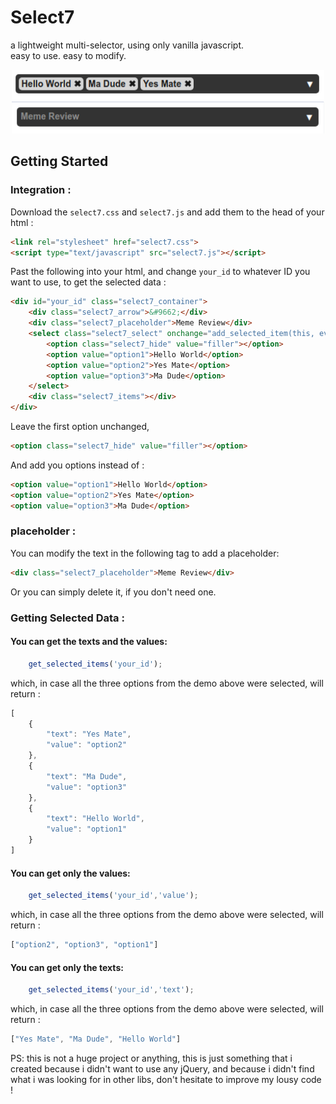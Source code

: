 # Select7
a lightweight multi-selector, using only vanilla javascript.<br>
easy to use. easy to modify.<br>
<div style="text-align: center;">
<img src="preview/img1.png" style="width:500px;"><br>
<img src="preview/img2.png" style="width:500px;"><br>
</div>

## Getting Started
### Integration :
Download the `select7.css` and `select7.js` and add them to the head of your html :
```html  
<link rel="stylesheet" href="select7.css">
<script type="text/javascript" src="select7.js"></script>
```
Past the following into your html, and change `your_id` to whatever ID you want to use, to get the selected data :
```html
<div id="your_id" class="select7_container">
    <div class="select7_arrow">&#9662;</div>
    <div class="select7_placeholder">Meme Review</div>
    <select class="select7_select" onchange="add_selected_item(this, event);">
        <option class="select7_hide" value="filler"></option>
        <option value="option1">Hello World</option>
        <option value="option2">Yes Mate</option>
        <option value="option3">Ma Dude</option>
    </select>
    <div class="select7_items"></div>
</div>
```

Leave the first option unchanged,
```html
<option class="select7_hide" value="filler"></option>
```

And add you options instead of :
```html
<option value="option1">Hello World</option>
<option value="option2">Yes Mate</option>
<option value="option3">Ma Dude</option>
```

### placeholder : 
You can modify the text in the following tag to add a placeholder:

```html 
<div class="select7_placeholder">Meme Review</div>
```

Or you can simply delete it, if you don't need one.

### Getting Selected Data :
#### You can get the texts and the values:

```javascript
    get_selected_items('your_id');
```

which, in case all the three options from the demo above were selected, will return : 
```javascript
[
    {
        "text": "Yes Mate", 
        "value": "option2"
    },
    {
        "text": "Ma Dude", 
        "value": "option3"
    },
    {
        "text": "Hello World", 
        "value": "option1"
    }
]
```

#### You can get only the values:
```javascript
    get_selected_items('your_id','value');
```

which, in case all the three options from the demo above were selected, will return : 
```javascript
["option2", "option3", "option1"]
```

#### You can get only the texts:
```javascript
    get_selected_items('your_id','text');
```

which, in case all the three options from the demo above were selected, will return : 
```javascript
["Yes Mate", "Ma Dude", "Hello World"]
```

PS: this is not a huge project or anything, this is just something that i created because i didn't want to use any jQuery, and because i didn't find what i was looking for in other libs, don't hesitate to improve my lousy code !
